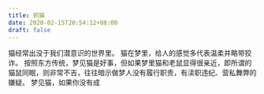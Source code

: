 ```yaml
---
title: 抓猫
date: 2020-02-15T20:54:12+08:00
draft: false
---
```


猫经常出没于我们潜意识的世界里。
猫在梦里，给人的感觉多代表温柔并略带狡诈。
按照东方传统，梦见猫是好事，但如果梦里猫和老鼠显得很亲近，即所谓的猫鼠同眠，则非常不吉，往往暗示做梦人没有履行职责，有渎职违纪、营私舞弊的嫌疑。
梦见猫，如果你没有成